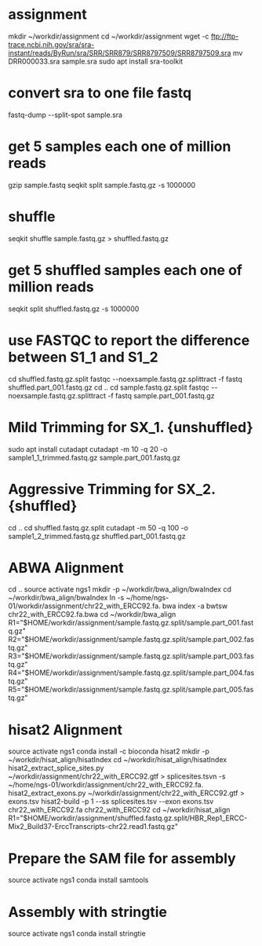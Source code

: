 # assignment
mkdir ~/workdir/assignment
cd ~/workdir/assignment
wget -c ftp://ftp-trace.ncbi.nih.gov/sra/sra-instant/reads/ByRun/sra/SRR/SRR879/SRR8797509/SRR8797509.sra
mv DRR000033.sra sample.sra
sudo apt install sra-toolkit
# convert sra to one file fastq
fastq-dump --split-spot sample.sra  
# get 5 samples each one of million reads
gzip sample.fastq
seqkit split sample.fastq.gz -s 1000000
# shuffle
seqkit shuffle sample.fastq.gz > shuffled.fastq.gz
# get 5 shuffled samples each one of million reads
seqkit split shuffled.fastq.gz -s 1000000
# use FASTQC to report the difference between S1_1 and S1_2
cd shuffled.fastq.gz.split
fastqc  --noexsample.fastq.gz.splittract -f fastq shuffled.part_001.fastq.gz
cd ..
cd sample.fastq.gz.split
fastqc  --noexsample.fastq.gz.splittract -f fastq sample.part_001.fastq.gz
# Mild Trimming for SX_1. {unshuffled}
sudo apt install cutadapt
cutadapt -m 10 -q 20 -o sample1_1_trimmed.fastq.gz sample.part_001.fastq.gz
# Aggressive Trimming for SX_2. {shuffled}
cd ..
cd shuffled.fastq.gz.split
cutadapt -m 50 -q 100 -o sample1_2_trimmed.fastq.gz shuffled.part_001.fastq.gz
# ABWA Alignment
cd ..
source activate ngs1
mkdir -p ~/workdir/bwa_align/bwaIndex
cd ~/workdir/bwa_align/bwaIndex
ln -s ~/home/ngs-01/workdir/assignment/chr22_with_ERCC92.fa.
bwa index -a bwtsw chr22_with_ERCC92.fa.bwa 
cd ~/workdir/bwa_align
R1="$HOME/workdir/assignment/sample.fastq.gz.split/sample.part_001.fastq.gz"
R2="$HOME/workdir/assignment/sample.fastq.gz.split/sample.part_002.fastq.gz"
R3="$HOME/workdir/assignment/sample.fastq.gz.split/sample.part_003.fastq.gz"
R4="$HOME/workdir/assignment/sample.fastq.gz.split/sample.part_004.fastq.gz"
R5="$HOME/workdir/assignment/sample.fastq.gz.split/sample.part_005.fastq.gz"
# hisat2 Alignment
source activate ngs1
conda install -c bioconda hisat2 
mkdir -p ~/workdir/hisat_align/hisatIndex
cd ~/workdir/hisat_align/hisatIndex
hisat2_extract_splice_sites.py ~/workdir/assignment/chr22_with_ERCC92.gtf > splicesites.tsvn -s ~/home/ngs-01/workdir/assignment/chr22_with_ERCC92.fa.
hisat2_extract_exons.py ~/workdir/assignment/chr22_with_ERCC92.gtf > exons.tsv
hisat2-build -p 1 --ss splicesites.tsv --exon exons.tsv chr22_with_ERCC92.fa chr22_with_ERCC92
cd ~/workdir/hisat_align
R1="$HOME/workdir/assignment/shuffled.fastq.gz.split/HBR_Rep1_ERCC-Mix2_Build37-ErccTranscripts-chr22.read1.fastq.gz"
# Prepare the SAM file for assembly
source activate ngs1
conda install samtools
# Assembly with stringtie
source activate ngs1
conda install stringtie





